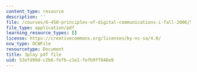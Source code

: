 ```yaml
---
content_type: resource
description: ''
file: /courses/6-450-principles-of-digital-communications-i-fall-2006/53efd99dc2b6fefbc1e1fefb9ff846e9_oKLtT7F9hg.pdf
file_type: application/pdf
learning_resource_types: []
license: https://creativecommons.org/licenses/by-nc-sa/4.0/
ocw_type: OCWFile
resourcetype: Document
title: 3play pdf file
uid: 53efd99d-c2b6-fefb-c1e1-fefb9ff846e9
---
```

